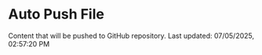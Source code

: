 # Auto Push File

Content that will be pushed to GitHub repository.
Last updated: 07/05/2025, 02:57:20 PM